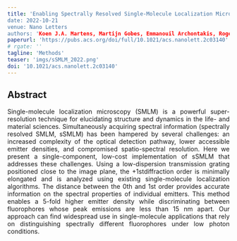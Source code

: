 ```yaml
---
title: 'Enabling Spectrally Resolved Single-Molecule Localization Microscopy at High Emitter Densities
date: 2022-10-21
venue: Nano Letters
authors: 'Koen J.A. Martens, Martijn Gobes, Emmanouil Archontakis, Roger R. Brillas, Niels Zijlstra, Lorenzo Albertazzi, and Johannes Hohlbein'
paperurl: 'https://pubs.acs.org/doi/full/10.1021/acs.nanolett.2c03140'
# rgate: ''
tagline: 'Methods'
teaser: 'imgs/sSMLM_2022.png'
doi: '10.1021/acs.nanolett.2c03140'
---
```


<h2> Abstract </h2>
<p align= "justify">
Single-molecule localization microscopy (SMLM) is a powerful super-resolution technique for elucidating structure and dynamics in the life- and material sciences. Simultaneously acquiring spectral information (spectrally resolved SMLM, sSMLM) has been hampered by several challenges: an increased complexity of the optical detection pathway, lower accessible emitter densities, and compromised spatio-spectral resolution. Here we present a single-component, low-cost implementation of sSMLM that addresses these challenges. Using a low-dispersion transmission grating positioned close to the image plane, the +1stdiffraction order is minimally elongated and is analyzed using existing single-molecule localization algorithms. The distance between the 0th and 1st order provides accurate information on the spectral properties of individual emitters. This method enables a 5-fold higher emitter density while discriminating between fluorophores whose peak emissions are less than 15 nm apart. Our approach can find widespread use in single-molecule applications that rely on distinguishing spectrally different fluorophores under low photon conditions.

